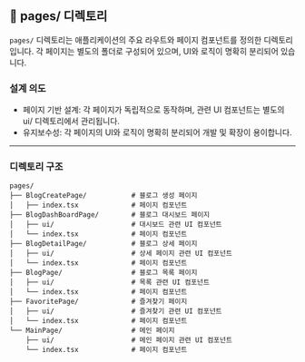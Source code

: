 ## 📄 pages/ 디렉토리

`pages/` 디렉토리는 애플리케이션의 주요 라우트와 페이지 컴포넌트를 정의한 디렉토리입니다. 각 페이지는 별도의 폴더로 구성되어 있으며, UI와 로직이 명확히 분리되어 있습니다.

### 설계 의도

- 페이지 기반 설계: 각 페이지가 독립적으로 동작하며, 관련 UI 컴포넌트는 별도의 ui/ 디렉토리에서 관리됩니다.
- 유지보수성: 각 페이지의 UI와 로직이 명확히 분리되어 개발 및 확장이 용이합니다.

---

### 디렉토리 구조

```plaintext
pages/
├── BlogCreatePage/           # 블로그 생성 페이지
│   ├── index.tsx             # 페이지 컴포넌트
├── BlogDashBoardPage/        # 블로그 대시보드 페이지
│   ├── ui/                   # 대시보드 관련 UI 컴포넌트
│   └── index.tsx             # 페이지 컴포넌트
├── BlogDetailPage/           # 블로그 상세 페이지
│   ├── ui/                   # 상세 페이지 관련 UI 컴포넌트
│   └── index.tsx             # 페이지 컴포넌트
├── BlogPage/                 # 블로그 목록 페이지
│   ├── ui/                   # 목록 관련 UI 컴포넌트
│   └── index.tsx             # 페이지 컴포넌트
├── FavoritePage/             # 즐겨찾기 페이지
│   ├── ui/                   # 즐겨찾기 관련 UI 컴포넌트
│   └── index.tsx             # 페이지 컴포넌트
└── MainPage/                 # 메인 페이지
    ├── ui/                   # 메인 페이지 관련 UI 컴포넌트
    └── index.tsx             # 페이지 컴포넌트
```
